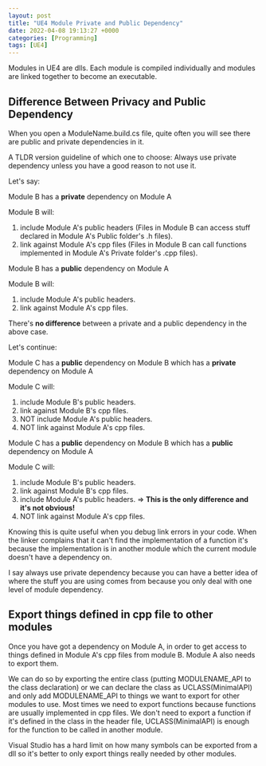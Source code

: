 ```yaml
---
layout: post
title: "UE4 Module Private and Public Dependency"
date: 2022-04-08 19:13:27 +0000
categories: [Programming]
tags: [UE4]
---
```


Modules in UE4 are dlls. Each module is compiled individually and modules are linked together to become an executable.

## Difference Between Privacy and Public Dependency

When you open a ModuleName.build.cs file, quite often you will see there are public and private dependencies in it.

A TLDR version guideline of which one to choose: Always use private dependency unless you have a good reason to not use it.

Let's say:

Module B has a **private** dependency on Module A

Module B will:
1. include Module A's public headers (Files in Module B can access stuff declared in Module A's Public folder's .h files).
2. link against Module A's cpp files (Files in Module B can call functions implemented in Module A's Private folder's .cpp files).

Module B has a **public** dependency on Module A

Module B will:
1. include Module A's public headers.
2. link against Module A's cpp files.

There's **no difference** between a private and a public dependency in the above case.

Let's continue:

Module C has a **public** dependency on Module B which has a **private** dependency on Module A

Module C will:
1. include Module B's public headers.
2. link against Module B's cpp files.
3. NOT include Module A's public headers.
4. NOT link against Module A's cpp files.

Module C has a **public** dependency on Module B which has a **public** dependency on Module A

Module C will:
1. include Module B's public headers.
2. link against Module B's cpp files.
3. include Module A's public headers. => **This is the only difference and it's not obvious!**
4. NOT link against Module A's cpp files.

Knowing this is quite useful when you debug link errors in your code. When the linker complains that it can't find the implementation of a function it's because the implementation is in another module which the current module doesn't have a dependency on.

I say always use private dependency because you can have a better idea of where the stuff you are using comes from because you only deal with one level of module dependency.

## Export things defined in cpp file to other modules

Once you have got a dependency on Module A, in order to get access to things defined in Module A's cpp files from module B. Module A also needs to export them.

We can do so by exporting the entire class (putting MODULENAME_API to the class declaration) or we can declare the class as UCLASS(MinimalAPI) and only add MODULENAME_API to things we want to export for other modules to use. Most times we need to export functions because functions are usually implemented in cpp files. We don't need to export a function if it's defined in the class in the header file, UCLASS(MinimalAPI) is enough for the function to be called in another module.

Visual Studio has a hard limit on how many symbols can be exported from a dll so it's better to only export things really needed by other modules.